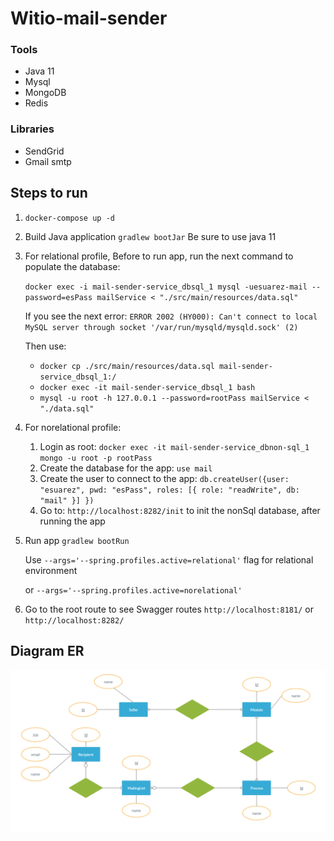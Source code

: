 # Witio-mail-sender

### Tools

- Java 11
- Mysql
- MongoDB
- Redis

### Libraries
- SendGrid
- Gmail smtp

## Steps to run

1. `docker-compose up -d`
2. Build Java application `gradlew bootJar` Be sure to use java 11    
4. For relational profile, Before to run app, run the next command to populate the database: 

    `docker exec -i mail-sender-service_dbsql_1 mysql -uesuarez-mail --password=esPass mailService < "./src/main/resources/data.sql"` 
    
    If you see the next error: `ERROR 2002 (HY000): Can't connect to local MySQL server through socket '/var/run/mysqld/mysqld.sock' (2)` 
    
    Then use: 
    - `docker cp ./src/main/resources/data.sql mail-sender-service_dbsql_1:/`
    - `docker exec -it mail-sender-service_dbsql_1 bash`
    - `mysql -u root -h 127.0.0.1 --password=rootPass mailService < "./data.sql"`

5. For norelational profile: 
    1. Login as root: `docker exec -it mail-sender-service_dbnon-sql_1 mongo -u root -p rootPass`
    1. Create the database for the app: `use mail`
    1. Create the user to connect to the app: `db.createUser({user: "esuarez", pwd: "esPass", roles: [{ role: "readWrite", db: "mail" }] })`
    1. Go to: `http://localhost:8282/init` to init the nonSql database, after running the app
    
3. Run app `gradlew bootRun` 
    
    Use `--args='--spring.profiles.active=relational'` flag for relational environment 
    
    or `--args='--spring.profiles.active=norelational'`
    
6. Go to the root route to see Swagger routes `http://localhost:8181/` or `http://localhost:8282/` 

## Diagram ER

![Diagram ER](./der.png)
